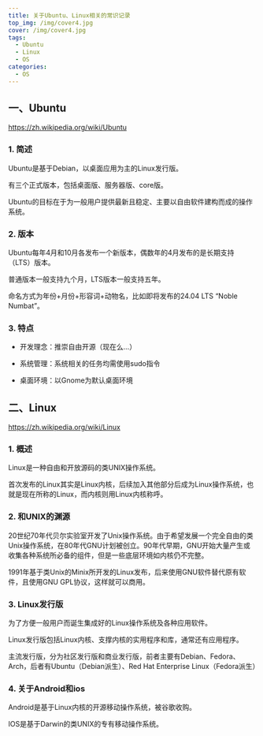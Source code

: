 ```yaml
---
title: 关于Ubuntu、Linux相关的常识记录
top_img: /img/cover4.jpg
cover: /img/cover4.jpg
tags:
  - Ubuntu
  - Linux
  - OS
categories:
  - OS
---
```

## 一、Ubuntu

https://zh.wikipedia.org/wiki/Ubuntu

### 1. 简述

Ubuntu是基于Debian，以桌面应用为主的Linux发行版。

有三个正式版本，包括桌面版、服务器版、core版。

Ubuntu的目标在于为一般用户提供最新且稳定、主要以自由软件建构而成的操作系统。

### 2. 版本

Ubuntu每年4月和10月各发布一个新版本，偶数年的4月发布的是长期支持（LTS）版本。

普通版本一般支持九个月，LTS版本一般支持五年。

命名方式为年份+月份+形容词+动物名，比如即将发布的24.04 LTS “Noble Numbat”。

### 3. 特点

* 开发理念：推崇自由开源（现在么...）
* 系统管理：系统相关的任务均需使用sudo指令

* 桌面环境：以Gnome为默认桌面环境



## 二、Linux

https://zh.wikipedia.org/wiki/Linux

### 1. 概述

Linux是一种自由和开放源码的类UNIX操作系统。

首次发布的Linux其实是Linux内核，后续加入其他部分后成为Linux操作系统，也就是现在所称的Linux，而内核则用Linux内核称呼。

### 2. 和UNIX的渊源

20世纪70年代贝尔实验室开发了Unix操作系统。由于希望发展一个完全自由的类Unix操作系统，在80年代GNU计划被创立。90年代早期，GNU开始大量产生或收集各种系统所必备的组件，但是一些底层环境如内核仍不完整。

1991年基于类Unix的Minix所开发的Linux发布，后来使用GNU软件替代原有软件，且使用GNU GPL协议，这样就可以商用。

### 3. Linux发行版

为了方便一般用户而诞生集成好的Linux操作系统及各种应用软件。

Linux发行版包括Linux内核、支撑内核的实用程序和库，通常还有应用程序。

主流发行版，分为社区发行版和商业发行版，前者主要有Debian、Fedora、Arch，后者有Ubuntu（Debian派生）、Red Hat Enterprise Linux（Fedora派生）

### 4. 关于Android和ios

Android是基于Linux内核的开源移动操作系统，被谷歌收购。

IOS是基于Darwin的类UNIX的专有移动操作系统。

































